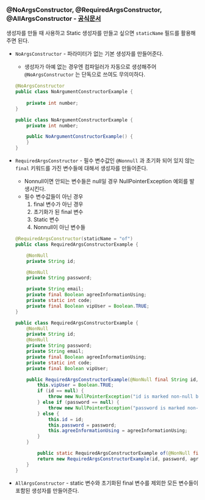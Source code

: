 ### **@NoArgsConstructor, @RequiredArgsConstructor, @AllArgsConstructor - [공식문서](https://projectlombok.org/features/constructor)**

생성자를 만들 때 사용하고 Static 생성자를 만들고 싶으면 `staticName` 필드를 활용해주면 된다.

- `NoArgsConstructor` - 파라미터가 없는 기본 생성자를 만들어준다.
    - 생성자가 아예 없는 경우엔 컴파일러가 자동으로 생성해주어 `@NoArgsConstructor` 는 단독으로 쓰여도 무의미하다.

    ```java
    @NoArgsConstructor
    public class NoArgumentConstructorExample {
        
        private int number;
    }
    ```

    ```java
    public class NoArgumentConstructorExample {
        private int number;
    
        public NoArgumentConstructorExample() {
        }
    }
    ```


- `RequiredArgsConstructor` - 필수 변수값인 `@Nonnull` 과 초기화 되어 있지 않는 `final` 키워드를 가진 변수들에 대해서 생성자를 만들어준다.
    - Nonnull이면 안되는 변수들은 null일 경우 NullPointerException 예외를 발생시킨다.
    - 필수 변수값들이 아닌 경우
        1. final 변수가 아닌 경우
        2. 초기화가 된 final 변수
        3. Static 변수
        4. Nonnull이 아닌 변수들

    ```java
    @RequiredArgsConstructor(staticName = "of")
    public class RequiredArgsConstructorExample {
    
        @NonNull
        private String id;
    
        @NonNull
        private String password;
    
        private String email;
        private final Boolean agreeInformationUsing;
        private static int code;
        private final Boolean vipUser = Boolean.TRUE;
    }
    ```

    ```java
    public class RequiredArgsConstructorExample {
        @NonNull
        private String id;
        @NonNull
        private String password;
        private String email;
        private final Boolean agreeInformationUsing;
        private static int code;
        private final Boolean vipUser;
    
        public RequiredArgsConstructorExample(@NonNull final String id, @NonNull final String password, final Boolean agreeInformationUsing) {
            this.vipUser = Boolean.TRUE;
            if (id == null) {
                throw new NullPointerException("id is marked non-null but is null");
            } else if (password == null) {
                throw new NullPointerException("password is marked non-null but is null");
            } else {
                this.id = id;
                this.password = password;
                this.agreeInformationUsing = agreeInformationUsing;
            }
        }
    
    		public static RequiredArgsConstructorExample of(@NonNull final String id, @NonNull final String password, final Boolean agreeInformationUsing) {
            return new RequiredArgsConstructorExample(id, password, agreeInformationUsing);
        }
    }
    ```

- `AllArgsConstructor` - static 변수와 초기화된 final 변수를 제외한 모든 변수들이 포함된 생성자를 만들어준다.
